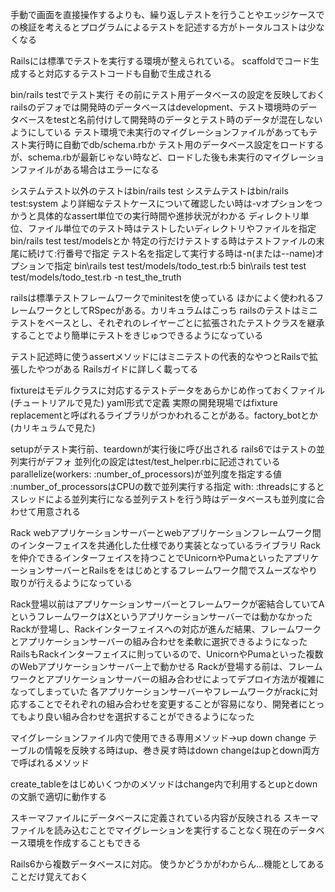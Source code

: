 手動で画面を直接操作するよりも、繰り返しテストを行うことやエッジケースでの検証を考えるとプログラムによるテストを記述する方がトータルコストは少なくなる

Railsには標準でテストを実行する環境が整えられている。
scaffoldでコード生成すると対応するテストコードも自動で生成される

bin/rails testでテスト実行
その前にテスト用データベースの設定を反映しておく
railsのデフォでは開発時のデータベースはdevelopment、テスト環境時のデータベースをtestと名前付けして開発時のデータとテスト時のデータが混在しないようにしている
テスト環境で未実行のマイグレーションファイルがあってもテスト実行時に自動でdb/schema.rbか
テスト用のデータベース設定をロードするが、schema.rbが最新じゃない時など、ロードした後も未実行のマイグレーションファイルがある場合はエラーになる

システムテスト以外のテストはbin/rails test
システムテストはbin/rails test:system
より詳細なテストケースについて確認したい時は-vオプションをつかうと具体的なassert単位での実行時間や進捗状況がわかる
ディレクトリ単位、ファイル単位でのテスト時はテストしたいディレクトリやファイルを指定
bin/rails test test/modelsとか
特定の行だけテストする時はテストファイルの末尾に続けて:行番号で指定
テスト名を指定して実行する時は-n(または--name)オプションで指定
bin\rails test test/models/todo_test.rb:5
bin\rails test test test/models/todo_test.rb -n test_the_truth

railsは標準テストフレームワークでminitestを使っている
ほかによく使われるフレームワークとしてRSpecがある。カリキュラムはこっち
railsのテストはミニテストをベースとし、それぞれのレイヤーごとに拡張されたテストクラスを継承することでより簡単にテストをきじゅつできるようになっている

テスト記述時に使うassertメソッドにはミニテストの代表的なやつとRailsで拡張したやつがある
Railsガイドに詳しく載ってる

fixtureはモデルクラスに対応するテストデータをあらかじめ作っておくファイル(チュートリアルで見た)
yaml形式で定義
実際の開発現場ではfixture replacementと呼ばれるライブラリがつかわれることがある。factory_botとか(カリキュラムで見た)

setupがテスト実行前、teardownが実行後に呼び出される
rails6ではテストの並列実行がデフォ
並列化の設定はtest/test_helper.rbに記述されている
parallelize(workers: :number_of_processors)が並列度を指定する値
:number_of_processorsはCPUの数で並列実行する指定
with: :threadsにするとスレッドによる並列実行になる並列テストを行う時はデータベースも並列度に合わせて用意される

Rack
webアプリケーションサーバーとwebアプリケーションフレームワーク間のインターフェイスを共通化した仕様であり実装となっているライブラリ
Rackを仲介できるインターフェイスを持つことでUnicornやPumaといったアプリケーションサーバーとRailsををはじめとするフレームワーク間でスムーズなやり取りが行えるようになっている

Rack登場以前はアプリケーションサーバーとフレームワークが密結合していてAというフレームワークはXというアプリケーションサーバーでは動かなかった
Rackが登場し、Rackインターフェイスへの対応が進んだ結果、フレームワークとアプリケーションサーバーの組み合わせを柔軟に選択できるようになった
RailsもRackインターフェイスに則っているので、UnicornやPumaといった複数のWebアプリケーションサーバー上で動かせる
Rackが登場する前は、フレームワークとアプリケーションサーバーの組み合わせによってデプロイ方法が複雑になってしまっていた
各アプリケーションサーバーやフレームワークがrackに対応することでそれぞれの組み合わせを変更することが容易になり、開発者にとってもより良い組み合わせを選択することができるようになった

マイグレーションファイル内で使用できる専用メソッド→up down change
テーブルの情報を反映する時はup、巻き戻す時はdown
changeはupとdown両方で呼ばれるメソッド

create_tableをはじめいくつかのメソッドはchange内で利用するとupとdownの文脈で適切に動作する

スキーマファイルにデータベースに定義されている内容が反映される
スキーマファイルを読み込むことでマイグレーションを実行することなく現在のデータベース環境を作成することもできる

Rails6から複数データベースに対応。
使うかどうかがわからん…機能としてあることだけ覚えておく
